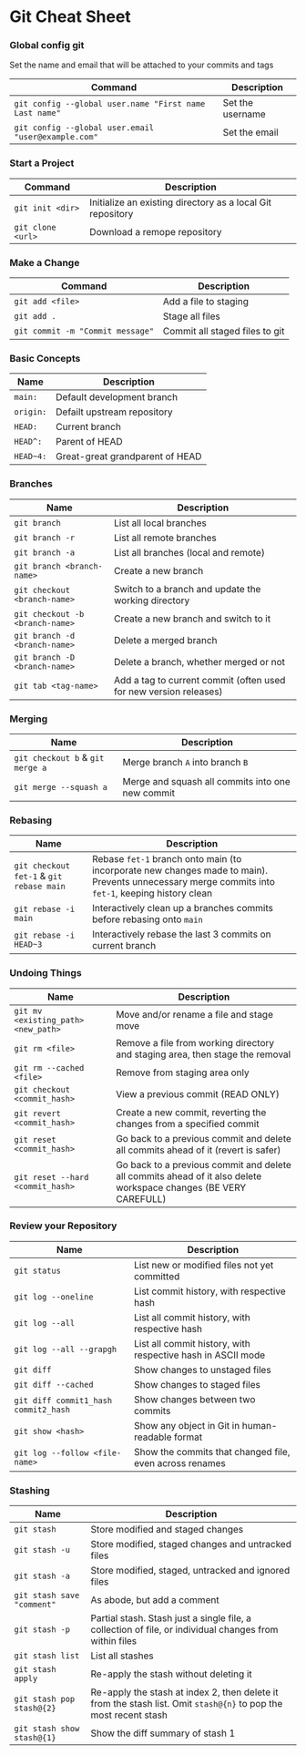 # Git Cheat Sheet

### Global config git

Set the name and email that will be attached to your commits and tags

| Command | Description |
| ------ | ------ |
| `git config --global user.name "First name Last name"` | Set the username |
| `git config --global user.email "user@example.com"` | Set the email |

### Start a Project

| Command | Description |
| ------ | ------ |
| `git init <dir>` | Initialize an existing directory as a local Git repository |
| `git clone <url>` | Download a remope repository |

### Make a Change

| Command | Description |
| ------ | ------ |
| `git add <file>` | Add a file to staging |
| `git add .` | Stage all files |
| `git commit -m "Commit message"` | Commit all staged files to git |

### Basic Concepts

| Name | Description |
| ------ | ------ |
| `main:` | Default development branch |
| `origin:` | Defailt upstream repository |
| `HEAD:` | Current branch |
| `HEAD^:` | Parent of HEAD |
| `HEAD~4:` | Great-great grandparent of HEAD |

### Branches

| Name | Description |
| ------ | ------ |
| `git branch` | List all local branches |
| `git branch -r` | List all remote branches |
| `git branch -a` | List all branches (local and remote) |
| `git branch <branch-name>` | Create a new branch |
| `git checkout <branch-name>` | Switch to a branch and update the working directory |
| `git checkout -b <branch-name>` | Create a new branch and switch to it |
| `git branch -d <branch-name>` | Delete a merged branch |
| `git branch -D <branch-name>` | Delete a branch, whether merged or not |
| `git tab <tag-name>` | Add a tag to current commit (often used for new version releases) |

### Merging

| Name | Description |
| ------ | ------ |
| `git checkout b` & `git merge a` | Merge branch `A` into branch `B` |
| `git merge --squash a` | Merge and squash all commits into one new commit |

### Rebasing

| Name | Description |
| ------ | ------ |
| `git checkout fet-1` & `git rebase main` | Rebase `fet-1` branch onto main (to incorporate new changes made to main). Prevents unnecessary merge commits into `fet-1`, keeping history clean |
| `git rebase -i main` | Interactively clean up a branches commits before rebasing onto `main` |
| `git rebase -i HEAD~3` | Interactively rebase the last 3 commits on current branch |

### Undoing Things

| Name | Description |
| ------ | ------ |
| `git mv <existing_path> <new_path>` | Move and/or rename a file and stage move |
| `git rm <file>` | Remove a file from working directory and staging area, then stage the removal |
| `git rm --cached <file>` | Remove from staging area only |
| `git checkout <commit_hash>` | View a previous commit (READ ONLY) |
| `git revert <commit_hash>` | Create a new commit, reverting the changes from a specified commit |
| `git reset <commit_hash>` | Go back to a previous commit and delete all commits ahead of it (revert is safer) |
| `git reset --hard  <commit_hash>` | Go back to a previous commit and delete all commits ahead of it also delete workspace changes (BE VERY CAREFULL) |

### Review your Repository

| Name | Description |
| ------ | ------ |
| `git status` | List new or modified files not yet committed |
| `git log --oneline` | List commit history, with respective hash |
| `git log --all` | List all commit history, with respective hash |
| `git log --all --grapgh` | List all commit history, with respective hash in ASCII mode |
| `git diff` | Show changes to unstaged files |
| `git diff --cached` | Show changes to staged files |
| `git diff commit1_hash commit2_hash` | Show changes between two commits |
| `git show <hash>` | Show any object in Git in human-readable format |
| `git log --follow <file-name>` | Show the commits that changed file, even across renames |

### Stashing

| Name | Description |
| ------ | ------ |
| `git stash` | Store modified and staged changes |
| `git stash -u` | Store modified, staged changes and untracked files |
| `git stash -a` | Store modified, staged, untracked and ignored files |
| `git stash save "comment"` | As abode, but add a comment |
| `git stash -p` | Partial stash. Stash just a single file, a collection of file, or individual changes from within files |
| `git stash list` | List all stashes |
| `git stash apply` | Re-apply the stash without deleting it |
| `git stash pop stash@{2}` | Re-apply the stash at index 2, then delete it from the stash list. Omit `stash@{n}` to pop the most recent stash |
| `git stash show stash@{1}` | Show the diff summary of stash 1 |

